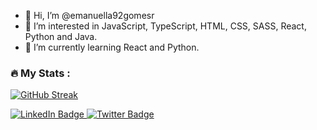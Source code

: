 - 👋 Hi, I’m @emanuella92gomesr
- 👀 I’m interested in JavaScript, TypeScript, HTML, CSS, SASS, React, Python and Java.
- 🌱 I’m currently learning React and Python.


### :fire: My Stats :
[![GitHub Streak](http://github-readme-streak-stats.herokuapp.com?user=emanuella92gomesr&theme=dark&background=000000)](https://git.io/streak-stats)


<div style="align-items:center;">
    <div id="badges">
    <a href="https://www.linkedin.com/in/emanuellagomesr/" target="_blank">
      <img src="https://img.shields.io/badge/LinkedIn-blue?style=for-the-badge&logo=linkedin&logoColor=white" alt="LinkedIn Badge"/>
    </a>
    <a href="https://twitter.com/emanuella_t" target="_blank">
      <img src="https://img.shields.io/badge/Twitter-blue?style=for-the-badge&logo=twitter&logoColor=white" alt="Twitter Badge"/>
    </a>
  </div>
</div>

<!---
emanuella92gomesr/emanuella92gomesr is a ✨ special ✨ repository because its `README.md` (this file) appears on your GitHub profile.
You can click the Preview link to take a look at your changes.
--->
